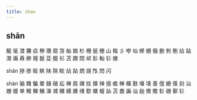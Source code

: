 ```yaml
---
title: shan
---
```


## shān
鯅
埏
澘
狦
痁
穇
珊
扇
笘
舢
搧
杉
柵
挻
栅
山
檆
彡
嘇
圸
幓
姍
傓
删
剼
刪
炶
煔
潸
煽
羴
縿
羶
脠
芟
膻
衫
苫
跚
閊
邖
釤
軕
钐
姗



shǎn
摻
掺
晱
鿃
陕
陝
睒
炶
煔
熌
覢
閄
閃
闪














shàn
骟
饍
騸
單
鐥
磰
疝
禅
扇
禪
掞
撣
掸
擅
嶦
椫
樿
敾
墠
墡
善
儃
姍
僐
剡
汕
姗
嬗
单
鳣
鱓
鱔
潬
灗
鳝
繕
膳
缮
歚
蟮
蟺
訕
苫
譱
謆
讪
赸
赡
贍
釤
銏
鄯
钐
